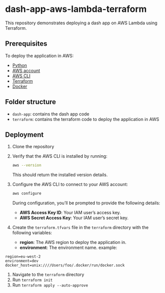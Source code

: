 # dash-app-aws-lambda-terraform

This repository demonstrates deploying a dash app on AWS Lambda using Terraform.

## Prerequisites

To deploy the application in AWS:
- [Python](https://www.python.org/downloads/)
- [AWS account](https://aws.amazon.com/free/)
- [AWS CLI](https://aws.amazon.com/cli/)
- [Terraform](https://www.terraform.io/downloads)
- [Docker](https://www.docker.com/products/docker-desktop/)

## Folder structure

- `dash-app`: contains the dash app code
- `terraform`: contains the terraform code to deploy the application in AWS

## Deployment

1. Clone the repository
2. Verify that the AWS CLI is installed by running:   
     ```bash
     aws --version
     ```  
     This should return the installed version details.  

3. Configure the AWS CLI to connect to your AWS account:  
     ```bash
     aws configure
     ```  
     During configuration, you’ll be prompted to provide the following details:
     - **AWS Access Key ID**: Your IAM user’s access key.
     - **AWS Secret Access Key**: Your IAM user’s secret key.

4. Create the `terraform.tfvars` file in the `terraform` directory with the following variables:
   - **region**: The AWS region to deploy the application in.
   - **environment**: The environment name.
  example: 
  ```
  region=eu-west-2
  environment=dev
  docker_host=unix:////Users/foo/.docker/run/docker.sock
  ```
   
1. Navigate to the `terraform` directory
2. Run `terraform init`
3. Run `terraform apply --auto-approve`

